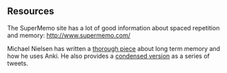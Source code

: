 ## Resources

The SuperMemo site has a lot of good information about spaced repetition
and memory: <http://www.supermemo.com/>

Michael Nielsen has written a [thorough
piece](http://augmentingcognition.com/ltm.html) about long term memory
and how he uses Anki. He also provides a [condensed
version](https://twitter.com/michael_nielsen/status/957763229454774272)
as a series of tweets.
